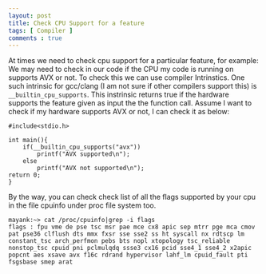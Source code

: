 ```yaml
---
layout: post
title: Check CPU Support for a feature
tags: [ Compiler ]
comments : true
---
```


At times we need to check cpu support for a particular feature, for example: We may need to check in our code if the CPU my code is running on supports AVX or not. To check this we can use compiler Intrinstics. One such intrinsic for gcc/clang (I am not sure if other compilers support this) is `__builtin_cpu_supports`. This instrinsic returns true if the hardware supports the feature given as input the the function call. Assume I want to check if my hardware supports AVX or not, I can check it as below:

```
#include<stdio.h>

int main(){
    if(__builtin_cpu_supports("avx"))
        printf("AVX supported\n");
    else
        printf("AVX not supported\n");
return 0;
}
```

By the way, you can check check list of all the flags supported by your cpu in the file cpuinfo under proc file system too.

```
mayank:~> cat /proc/cpuinfo|grep -i flags
flags : fpu vme de pse tsc msr pae mce cx8 apic sep mtrr pge mca cmov pat pse36 clflush dts mmx fxsr sse sse2 ss ht syscall nx rdtscp lm constant_tsc arch_perfmon pebs bts nopl xtopology tsc_reliable nonstop_tsc cpuid pni pclmulqdq ssse3 cx16 pcid sse4_1 sse4_2 x2apic popcnt aes xsave avx f16c rdrand hypervisor lahf_lm cpuid_fault pti fsgsbase smep arat
```


